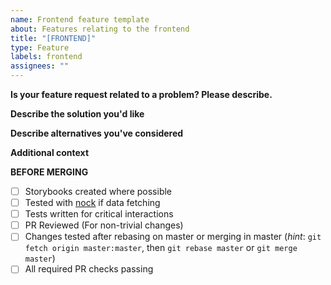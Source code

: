 ```yaml
---
name: Frontend feature template
about: Features relating to the frontend
title: "[FRONTEND]"
type: Feature
labels: frontend
assignees: ""
---
```


**Is your feature request related to a problem? Please describe.**

<!-- A clear and concise description of what the problem is. Ex. I'm always frustrated when [...] -->

**Describe the solution you'd like**

<!-- A clear and concise description of what you want to happen. -->

**Describe alternatives you've considered**

<!-- A clear and concise description of any alternative solutions or features you've considered. -->

**Additional context**

<!-- Add any other context or screenshots about the feature request here. -->

**BEFORE MERGING**

- [ ] Storybooks created where possible
- [ ] Tested with [nock](https://tanstack.com/query/v3/docs/framework/react/guides/testing) if data fetching
- [ ] Tests written for critical interactions
- [ ] PR Reviewed (For non-trivial changes)
- [ ] Changes tested after rebasing on master or merging in master (_hint_: `git fetch origin master:master`, then `git rebase master` or `git merge master`)
- [ ] All required PR checks passing
